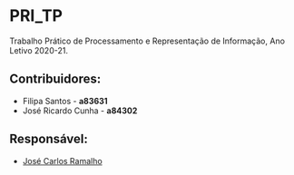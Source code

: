 # PRI_TP
 Trabalho Prático de Processamento e Representação de Informação, Ano Letivo 2020-21.

## Contribuidores:
 - Filipa Santos - __a83631__
 - José Ricardo Cunha - __a84302__
 
## Responsável:
 - [José Carlos Ramalho](http://www4.di.uminho.pt/~jcr/index.html)
 

 
